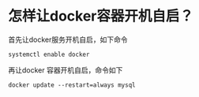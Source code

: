 # 怎样让docker容器开机自启？

首先让docker服务开机自启，如下命令

```shell
systemctl enable docker
```

再让docker 容器开机自启，命令如下

```shell
docker update --restart=always mysql
```
